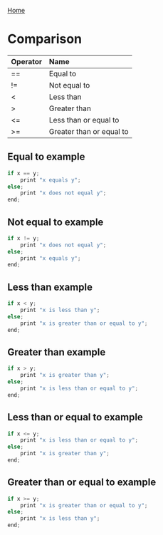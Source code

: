 [Home](https://puckowski.github.io/concert/)

# Comparison

| Operator | Name                    |
|:---------|:------------------------|
|==        |Equal to                 |
|!=        |Not equal to             |
|<         |Less than                |
|>         |Greater than             |
|<=        |Less than or equal to    |
|>=        |Greater than or equal to |

## Equal to example

```cpp
if x == y;
    print "x equals y";
else; 
    print "x does not equal y";
end;
```

## Not equal to example

```cpp
if x != y;
    print "x does not equal y";
else; 
    print "x equals y";
end;
```

## Less than example

```cpp
if x < y;
    print "x is less than y";
else; 
    print "x is greater than or equal to y";
end;
```

## Greater than example

```cpp
if x > y;
    print "x is greater than y";
else; 
    print "x is less than or equal to y";
end;
```

## Less than or equal to example

```cpp
if x <= y;
    print "x is less than or equal to y";
else; 
    print "x is greater than y";
end;
```

## Greater than or equal to example

```cpp
if x >= y;
    print "x is greater than or equal to y";
else; 
    print "x is less than y";
end;
```
